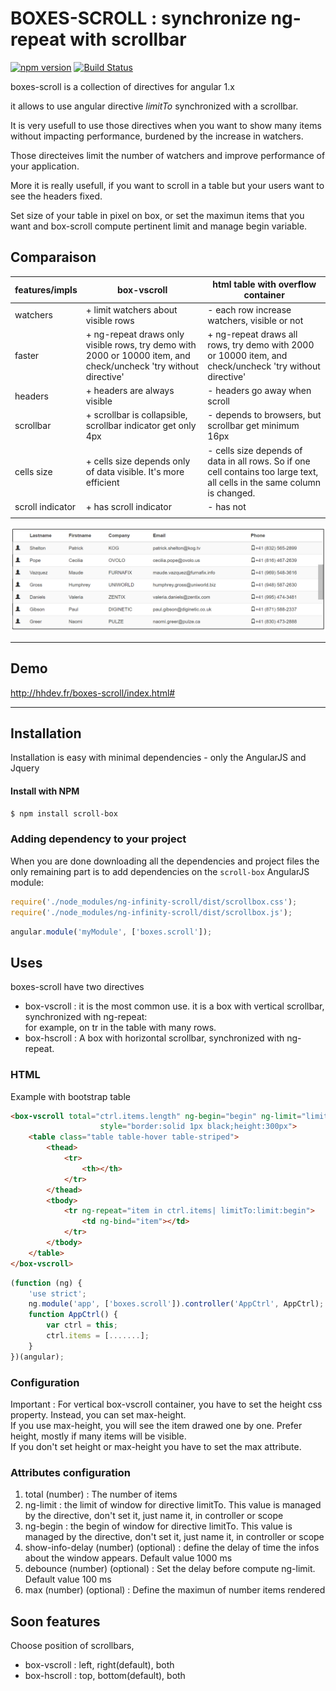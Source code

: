 # BOXES-SCROLL : synchronize ng-repeat with scrollbar

[![npm version](https://badge.fury.io/js/boxes-scroll.svg)](https://www.npmjs.com/package/boxes-scroll)
[![Build Status](https://travis-ci.org/hhdevelopment/boxes-scroll.svg?branch=master)](https://travis-ci.org/hhdevelopment/boxes-scroll)

boxes-scroll is a collection of directives for angular 1.x

it allows to use angular directive *limitTo* synchronized with a scrollbar.

It is very usefull to use those directives when you want to show many items without impacting performance, burdened by the increase in watchers.

Those directeives limit the number of watchers and improve performance of your application.

More it is really usefull, if you want to scroll in a table but your users want to see the headers fixed.

Set size of your table in pixel on box, or set the maximun items that you want and box-scroll compute pertinent limit and manage begin variable.

## Comparaison

| features/impls    	| box-vscroll                                                                                                      	| html table with overflow container                                                                                            	|   
|------------------	|------------------------------------------------------------------------------------------------------------------	|-------------------------------------------------------------------------------------------------------------------------------	|   
| watchers         	| + limit watchers about visible rows                                                                              	| - each row increase watchers, visible or not                                                                                  	|   
| faster           	| + ng-repeat draws only visible rows, try demo with 2000 or 10000 item, and check/uncheck 'try without directive' 	| + ng-repeat draws all rows, try demo with 2000 or 10000 item, and check/uncheck 'try without directive'                       	|   
| headers          	| + headers are always visible                                                                                     	| - headers go away when scroll                                                                                                 	|   
| scrollbar        	| + scrollbar is collapsible, scrollbar indicator get only 4px                                                     	| - depends to browsers, but scrollbar get minimum 16px                                                                         	|   
| cells size       	| + cells size depends only of data visible. It's more efficient                                                   	| - cells size depends of data in all rows.    So if one cell contains too large text, all cells in the same column is changed. 	|   
| scroll indicator 	| + has scroll indicator                                                                                           	| - has not                                                                                                                     	|   
|                  	|                                                                                                                  	|                                                                                                                               	|   

![Screenshot1](screenshot1.png)

---

## Demo

http://hhdev.fr/boxes-scroll/index.html#

---

## Installation

Installation is easy with minimal dependencies - only the AngularJS and Jquery

#### Install with NPM

```sh
$ npm install scroll-box
```

### Adding dependency to your project

When you are done downloading all the dependencies and project files the only remaining part is to add dependencies on the `scroll-box` AngularJS module:

```js
require('./node_modules/ng-infinity-scroll/dist/scrollbox.css');
require('./node_modules/ng-infinity-scroll/dist/scrollbox.js');
```

```js
angular.module('myModule', ['boxes.scroll']);
```

## Uses

boxes-scroll have two directives

- box-vscroll : it is the most common use. it is a box with vertical scrollbar, synchronized with ng-repeat:   
  for example, on tr in the table with many rows.
- box-hscroll : A box with horizontal scrollbar, synchronized with ng-repeat.


### HTML

Example with bootstrap table

```html
<box-vscroll total="ctrl.items.length" ng-begin="begin" ng-limit="limit"
					style="border:solid 1px black;height:300px">
	<table class="table table-hover table-striped">
		<thead>
			<tr>
				<th></th>
			</tr>
		</thead>
		<tbody>
			<tr ng-repeat="item in ctrl.items| limitTo:limit:begin">
				<td ng-bind="item"></td>
			</tr>
		</tbody>
	</table>
</box-vscroll>
```

```js
(function (ng) {
	'use strict';
	ng.module('app', ['boxes.scroll']).controller('AppCtrl', AppCtrl);
	function AppCtrl() {
		var ctrl = this;
		ctrl.items = [.......];
	}
})(angular);
```

### Configuration

Important : For vertical box-vscroll container, you have to set the height css property. Instead, you can set max-height.  
If you use max-height, you will see the item drawed one by one. Prefer height, mostly if many items will be visible.   
If you don't set height or max-height you have to set the max attribute.   

### Attributes configuration

1. total (number) : The number of items
3. ng-limit : the limit of window for directive limitTo. This value is managed by the directive, don't set it, just name it, in controller or scope
4. ng-begin : the begin of window  for directive limitTo. This value is managed by the directive, don't set it, just name it, in controller or scope
5. show-info-delay (number) (optional) : define the delay of time the infos about the window appears. Default value 1000 ms
6. debounce (number) (optional) : Set the delay before compute ng-limit. Default value 100 ms
7. max (number) (optional) : Define the maximun of number items rendered

## Soon features

Choose position of scrollbars, 
 
- box-vscroll : left, right(default), both   
- box-hscroll : top, bottom(default), both   
